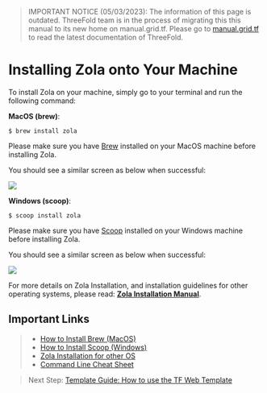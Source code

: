 > IMPORTANT NOTICE (05/03/2023): 
The information of this page is outdated. ThreeFold team is in the process of migrating this this manual to its new home on manual.grid.tf. Please go to [manual.grid.tf](https://manual.grid.tf/) to read the latest documentation of ThreeFold.

# Installing Zola onto Your Machine

To install Zola on your machine, simply go to your terminal and run the following command:

**MacOS (brew)**:

```
$ brew install zola
```
Please make sure you have [Brew](https://brew.sh/) installed on your MacOS machine before installing Zola. 

You should see a similar screen as below when successful:

![](./img/brewsuccess.png)

<b>Windows (scoop)</b>:

```
$ scoop install zola
```
Please make sure you have [Scoop](https://scoop.sh/) installed on your Windows machine before installing Zola.

You should see a similar screen as below when successful:

![](./img/scoopsuccess.png)

For more details on Zola Installation, and installation guidelines for other operating systems, please read: [**Zola Installation Manual**](https://www.getzola.org/documentation/getting-started/installation/).


## Important Links
> - [How to Install Brew (MacOS)](https://brew.sh/)
> - [How to Install Scoop (Windows)](https://github.com/ScoopInstaller/Scoop#readme)
> - [Zola Installation for other OS](https://www.getzola.org/documentation/getting-started/installation/)
> - [Command Line Cheat Sheet](https://cs.colby.edu/maxwell/courses/tutorials/terminal/)

> Next Step: [Template Guide: How to use the TF Web Template](templateguide)